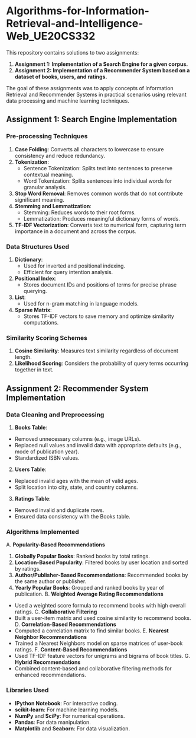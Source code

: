 # Algorithms-for-Information-Retrieval-and-Intelligence-Web_UE20CS332

This repository contains solutions to two assignments:

1. **Assignment 1: Implementation of a Search Engine for a given corpus.**
2. **Assignment 2: Implementation of a Recommender System based on a dataset of books, users, and ratings.**

The goal of these assignments was to apply concepts of Information Retrieval and Recommender Systems in practical scenarios using relevant data processing and machine learning techniques.

## Assignment 1: Search Engine Implementation
### Pre-processing Techniques
1. **Case Folding**: Converts all characters to lowercase to ensure consistency and reduce redundancy.
2. **Tokenization**:
    * Sentence Tokenization: Splits text into sentences to preserve contextual meaning.
    * Word Tokenization: Splits sentences into individual words for granular analysis.
3. **Stop Word Removal**: Removes common words that do not contribute significant meaning.
4. **Stemming and Lemmatization**:
    * Stemming: Reduces words to their root forms.
    * Lemmatization: Produces meaningful dictionary forms of words.
5. **TF-IDF Vectorization**: Converts text to numerical form, capturing term importance in a document and across the corpus.

### Data Structures Used
1. **Dictionary**:
    * Used for inverted and positional indexing.
    * Efficient for query intention analysis.
2. **Positional Index**:
    * Stores document IDs and positions of terms for precise phrase querying.
3. **List**:
    * Used for n-gram matching in language models.
4. **Sparse Matrix**:
    * Stores TF-IDF vectors to save memory and optimize similarity computations.

### Similarity Scoring Schemes
1. **Cosine Similarity**: Measures text similarity regardless of document length.
2. **Likelihood Scoring**: Considers the probability of query terms occurring together in text.


## Assignment 2: Recommender System Implementation
### Data Cleaning and Preprocessing
1. **Books Table**:
* Removed unnecessary columns (e.g., image URLs).
* Replaced null values and invalid data with appropriate defaults (e.g., mode of publication year).
* Standardized ISBN values.
2. **Users Table**:
* Replaced invalid ages with the mean of valid ages.
* Split location into city, state, and country columns.
3. **Ratings Table**:
* Removed invalid and duplicate rows.
* Ensured data consistency with the Books table.

### Algorithms Implemented
A. **Popularity-Based Recommendations**
   1. **Globally Popular Books**: Ranked books by total ratings.
   2. **Location-Based Popularity**: Filtered books by user location and sorted by ratings.
   3. **Author/Publisher-Based Recommendations**: Recommended books by the same author or publisher.
   4. **Yearly Popular Books**: Grouped and ranked books by year of publication.
B. **Weighted Average Rating Recommendations**
   * Used a weighted score formula to recommend books with high overall ratings.
C. **Collaborative Filtering**
   * Built a user-item matrix and used cosine similarity to recommend books.
D. **Correlation-Based Recommendations**
   * Computed a correlation matrix to find similar books.
E. **Nearest Neighbor Recommendations**
   * Trained a Nearest Neighbors model on sparse matrices of user-book ratings.
F. **Content-Based Recommendations**
   * Used TF-IDF feature vectors for unigrams and bigrams of book titles.
G. **Hybrid Recommendations**
   * Combined content-based and collaborative filtering methods for enhanced recommendations.

### Libraries Used
* **IPython Notebook**: For interactive coding.
* **scikit-learn**: For machine learning models.
* **NumPy** and **SciPy**: For numerical operations.
* **Pandas**: For data manipulation.
* **Matplotlib** and **Seaborn**: For data visualization.
